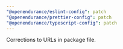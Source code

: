 ```yaml
---
"@openendurance/eslint-config": patch
"@openendurance/prettier-config": patch
"@openendurance/typescript-config": patch
---
```


Corrections to URLs in package file.
